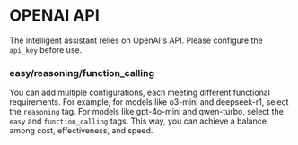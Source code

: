 # OPENAI API

The intelligent assistant relies on OpenAI's API. Please configure the `api_key` before use.

### easy/reasoning/function_calling

You can add multiple configurations, each meeting different functional requirements. For example, for models like o3-mini and deepseek-r1, select the `reasoning` tag. For models like gpt-4o-mini and qwen-turbo, select the `easy` and `function_calling` tags. This way, you can achieve a balance among cost, effectiveness, and speed. 